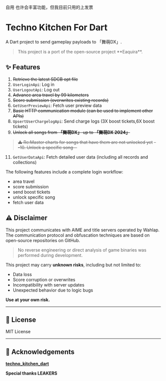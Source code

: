 自用
也许会丰富功能，但我目前只用的上发票

# Techno Kitchen For Dart

A Dart project to send gameplay payloads to 「舞萌DX」.

> This project is a port of the open-source project \*\*Eaquira\*\*.

## ✨ Features

1. ~~Retrieve the latest SDGB opt file~~
2. `UserLoginApi`: Log in
3. `UserLogoutApi`: Log out
4. ~~Advance area travel by 99 kilometers~~
5. ~~Score submission (overwrites existing records)~~
6. `GetUserPreviewApi`: Fetch user preview data
7. ~~Basic HTTP communication module (can be used to implement other APIs)~~
8. `UpsertUserChargelogApi`: Send charge logs (3X boost tickets,6X boost tickets)
9. ~~Unlock all songs from **「舞萌DX」** up to **「舞萌DX 2024」**~~  

> ~~⚠️ Re:Master charts for songs that have them are not unlocked yet~~
~~--10. Unlock a specific song--~~

11. `GetUserDataApi`: Fetch detailed user data (including all records and collections)

The following features include a complete login workflow:

* area travel
* score submission
* send boost tickets
* unlock specific song
* fetch user data

## ⚠️ Disclaimer

This project communicates with AIME and title servers operated by Wahlap. The communication protocol and obfuscation techniques are based on open-source repositories on GitHub.

> No reverse engineering or direct analysis of game binaries was performed during development.

This project may carry **unknown risks**, including but not limited to:

* Data loss
* Score corruption or overwrites
* Incompatibility with server updates
* Unexpected behavior due to logic bugs

**Use at your own risk.**

---

## 📄 License

MIT License

---

## 🤝 Acknowledgements

[**techno\_kitchen\_dart**](https://github.com/qianmo2233/techno_kitchen_dart)

**Special thanks LEAKERS**

